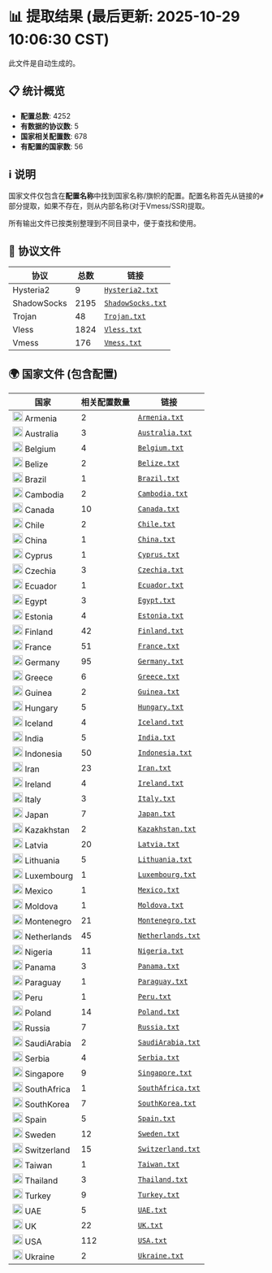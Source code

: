 # 📊 提取结果 (最后更新: 2025-10-29 10:06:30 CST)

此文件是自动生成的。

## 📋 统计概览

- **配置总数**: 4252
- **有数据的协议数**: 5
- **国家相关配置数**: 678
- **有配置的国家数**: 56

## ℹ️ 说明

国家文件仅包含在**配置名称**中找到国家名称/旗帜的配置。配置名称首先从链接的`#`部分提取，如果不存在，则从内部名称(对于Vmess/SSR)提取。

所有输出文件已按类别整理到不同目录中，便于查找和使用。

## 📁 协议文件

| 协议 | 总数 | 链接 |
|---|---|---|
| Hysteria2 | 9 | [`Hysteria2.txt`](output_configs/protocols/Hysteria2.txt) |
| ShadowSocks | 2195 | [`ShadowSocks.txt`](output_configs/protocols/ShadowSocks.txt) |
| Trojan | 48 | [`Trojan.txt`](output_configs/protocols/Trojan.txt) |
| Vless | 1824 | [`Vless.txt`](output_configs/protocols/Vless.txt) |
| Vmess | 176 | [`Vmess.txt`](output_configs/protocols/Vmess.txt) |

## 🌍 国家文件 (包含配置)

| 国家 | 相关配置数量 | 链接 |
|---|---|---|
| <img src="https://flagcdn.com/w20/am.png" width="20" alt="Armenia flag"> Armenia | 2 | [`Armenia.txt`](output_configs/countries/Armenia.txt) |
| <img src="https://flagcdn.com/w20/au.png" width="20" alt="Australia flag"> Australia | 3 | [`Australia.txt`](output_configs/countries/Australia.txt) |
| <img src="https://flagcdn.com/w20/be.png" width="20" alt="Belgium flag"> Belgium | 4 | [`Belgium.txt`](output_configs/countries/Belgium.txt) |
| <img src="https://flagcdn.com/w20/bz.png" width="20" alt="Belize flag"> Belize | 2 | [`Belize.txt`](output_configs/countries/Belize.txt) |
| <img src="https://flagcdn.com/w20/br.png" width="20" alt="Brazil flag"> Brazil | 1 | [`Brazil.txt`](output_configs/countries/Brazil.txt) |
| <img src="https://flagcdn.com/w20/kh.png" width="20" alt="Cambodia flag"> Cambodia | 2 | [`Cambodia.txt`](output_configs/countries/Cambodia.txt) |
| <img src="https://flagcdn.com/w20/ca.png" width="20" alt="Canada flag"> Canada | 10 | [`Canada.txt`](output_configs/countries/Canada.txt) |
| <img src="https://flagcdn.com/w20/cl.png" width="20" alt="Chile flag"> Chile | 2 | [`Chile.txt`](output_configs/countries/Chile.txt) |
| <img src="https://flagcdn.com/w20/cn.png" width="20" alt="China flag"> China | 1 | [`China.txt`](output_configs/countries/China.txt) |
| <img src="https://flagcdn.com/w20/cy.png" width="20" alt="Cyprus flag"> Cyprus | 1 | [`Cyprus.txt`](output_configs/countries/Cyprus.txt) |
| <img src="https://flagcdn.com/w20/cz.png" width="20" alt="Czechia flag"> Czechia | 3 | [`Czechia.txt`](output_configs/countries/Czechia.txt) |
| <img src="https://flagcdn.com/w20/ec.png" width="20" alt="Ecuador flag"> Ecuador | 1 | [`Ecuador.txt`](output_configs/countries/Ecuador.txt) |
| <img src="https://flagcdn.com/w20/eg.png" width="20" alt="Egypt flag"> Egypt | 3 | [`Egypt.txt`](output_configs/countries/Egypt.txt) |
| <img src="https://flagcdn.com/w20/ee.png" width="20" alt="Estonia flag"> Estonia | 4 | [`Estonia.txt`](output_configs/countries/Estonia.txt) |
| <img src="https://flagcdn.com/w20/fi.png" width="20" alt="Finland flag"> Finland | 42 | [`Finland.txt`](output_configs/countries/Finland.txt) |
| <img src="https://flagcdn.com/w20/fr.png" width="20" alt="France flag"> France | 51 | [`France.txt`](output_configs/countries/France.txt) |
| <img src="https://flagcdn.com/w20/de.png" width="20" alt="Germany flag"> Germany | 95 | [`Germany.txt`](output_configs/countries/Germany.txt) |
| <img src="https://flagcdn.com/w20/gr.png" width="20" alt="Greece flag"> Greece | 6 | [`Greece.txt`](output_configs/countries/Greece.txt) |
| <img src="https://flagcdn.com/w20/gn.png" width="20" alt="Guinea flag"> Guinea | 2 | [`Guinea.txt`](output_configs/countries/Guinea.txt) |
| <img src="https://flagcdn.com/w20/hu.png" width="20" alt="Hungary flag"> Hungary | 5 | [`Hungary.txt`](output_configs/countries/Hungary.txt) |
| <img src="https://flagcdn.com/w20/is.png" width="20" alt="Iceland flag"> Iceland | 4 | [`Iceland.txt`](output_configs/countries/Iceland.txt) |
| <img src="https://flagcdn.com/w20/in.png" width="20" alt="India flag"> India | 5 | [`India.txt`](output_configs/countries/India.txt) |
| <img src="https://flagcdn.com/w20/id.png" width="20" alt="Indonesia flag"> Indonesia | 50 | [`Indonesia.txt`](output_configs/countries/Indonesia.txt) |
| <img src="https://flagcdn.com/w20/ir.png" width="20" alt="Iran flag"> Iran | 23 | [`Iran.txt`](output_configs/countries/Iran.txt) |
| <img src="https://flagcdn.com/w20/ie.png" width="20" alt="Ireland flag"> Ireland | 4 | [`Ireland.txt`](output_configs/countries/Ireland.txt) |
| <img src="https://flagcdn.com/w20/it.png" width="20" alt="Italy flag"> Italy | 3 | [`Italy.txt`](output_configs/countries/Italy.txt) |
| <img src="https://flagcdn.com/w20/jp.png" width="20" alt="Japan flag"> Japan | 7 | [`Japan.txt`](output_configs/countries/Japan.txt) |
| <img src="https://flagcdn.com/w20/kz.png" width="20" alt="Kazakhstan flag"> Kazakhstan | 2 | [`Kazakhstan.txt`](output_configs/countries/Kazakhstan.txt) |
| <img src="https://flagcdn.com/w20/lv.png" width="20" alt="Latvia flag"> Latvia | 20 | [`Latvia.txt`](output_configs/countries/Latvia.txt) |
| <img src="https://flagcdn.com/w20/lt.png" width="20" alt="Lithuania flag"> Lithuania | 5 | [`Lithuania.txt`](output_configs/countries/Lithuania.txt) |
| <img src="https://flagcdn.com/w20/lu.png" width="20" alt="Luxembourg flag"> Luxembourg | 1 | [`Luxembourg.txt`](output_configs/countries/Luxembourg.txt) |
| <img src="https://flagcdn.com/w20/mx.png" width="20" alt="Mexico flag"> Mexico | 1 | [`Mexico.txt`](output_configs/countries/Mexico.txt) |
| <img src="https://flagcdn.com/w20/md.png" width="20" alt="Moldova flag"> Moldova | 1 | [`Moldova.txt`](output_configs/countries/Moldova.txt) |
| <img src="https://flagcdn.com/w20/me.png" width="20" alt="Montenegro flag"> Montenegro | 21 | [`Montenegro.txt`](output_configs/countries/Montenegro.txt) |
| <img src="https://flagcdn.com/w20/nl.png" width="20" alt="Netherlands flag"> Netherlands | 45 | [`Netherlands.txt`](output_configs/countries/Netherlands.txt) |
| <img src="https://flagcdn.com/w20/ng.png" width="20" alt="Nigeria flag"> Nigeria | 11 | [`Nigeria.txt`](output_configs/countries/Nigeria.txt) |
| <img src="https://flagcdn.com/w20/pa.png" width="20" alt="Panama flag"> Panama | 3 | [`Panama.txt`](output_configs/countries/Panama.txt) |
| <img src="https://flagcdn.com/w20/py.png" width="20" alt="Paraguay flag"> Paraguay | 1 | [`Paraguay.txt`](output_configs/countries/Paraguay.txt) |
| <img src="https://flagcdn.com/w20/pe.png" width="20" alt="Peru flag"> Peru | 1 | [`Peru.txt`](output_configs/countries/Peru.txt) |
| <img src="https://flagcdn.com/w20/pl.png" width="20" alt="Poland flag"> Poland | 14 | [`Poland.txt`](output_configs/countries/Poland.txt) |
| <img src="https://flagcdn.com/w20/ru.png" width="20" alt="Russia flag"> Russia | 7 | [`Russia.txt`](output_configs/countries/Russia.txt) |
| <img src="https://flagcdn.com/w20/sa.png" width="20" alt="SaudiArabia flag"> SaudiArabia | 2 | [`SaudiArabia.txt`](output_configs/countries/SaudiArabia.txt) |
| <img src="https://flagcdn.com/w20/rs.png" width="20" alt="Serbia flag"> Serbia | 4 | [`Serbia.txt`](output_configs/countries/Serbia.txt) |
| <img src="https://flagcdn.com/w20/sg.png" width="20" alt="Singapore flag"> Singapore | 9 | [`Singapore.txt`](output_configs/countries/Singapore.txt) |
| <img src="https://flagcdn.com/w20/za.png" width="20" alt="SouthAfrica flag"> SouthAfrica | 1 | [`SouthAfrica.txt`](output_configs/countries/SouthAfrica.txt) |
| <img src="https://flagcdn.com/w20/kr.png" width="20" alt="SouthKorea flag"> SouthKorea | 7 | [`SouthKorea.txt`](output_configs/countries/SouthKorea.txt) |
| <img src="https://flagcdn.com/w20/es.png" width="20" alt="Spain flag"> Spain | 5 | [`Spain.txt`](output_configs/countries/Spain.txt) |
| <img src="https://flagcdn.com/w20/se.png" width="20" alt="Sweden flag"> Sweden | 12 | [`Sweden.txt`](output_configs/countries/Sweden.txt) |
| <img src="https://flagcdn.com/w20/ch.png" width="20" alt="Switzerland flag"> Switzerland | 15 | [`Switzerland.txt`](output_configs/countries/Switzerland.txt) |
| <img src="https://flagcdn.com/w20/tw.png" width="20" alt="Taiwan flag"> Taiwan | 1 | [`Taiwan.txt`](output_configs/countries/Taiwan.txt) |
| <img src="https://flagcdn.com/w20/th.png" width="20" alt="Thailand flag"> Thailand | 3 | [`Thailand.txt`](output_configs/countries/Thailand.txt) |
| <img src="https://flagcdn.com/w20/tr.png" width="20" alt="Turkey flag"> Turkey | 9 | [`Turkey.txt`](output_configs/countries/Turkey.txt) |
| <img src="https://flagcdn.com/w20/ae.png" width="20" alt="UAE flag"> UAE | 5 | [`UAE.txt`](output_configs/countries/UAE.txt) |
| <img src="https://flagcdn.com/w20/gb.png" width="20" alt="UK flag"> UK | 22 | [`UK.txt`](output_configs/countries/UK.txt) |
| <img src="https://flagcdn.com/w20/us.png" width="20" alt="USA flag"> USA | 112 | [`USA.txt`](output_configs/countries/USA.txt) |
| <img src="https://flagcdn.com/w20/ua.png" width="20" alt="Ukraine flag"> Ukraine | 2 | [`Ukraine.txt`](output_configs/countries/Ukraine.txt) |

